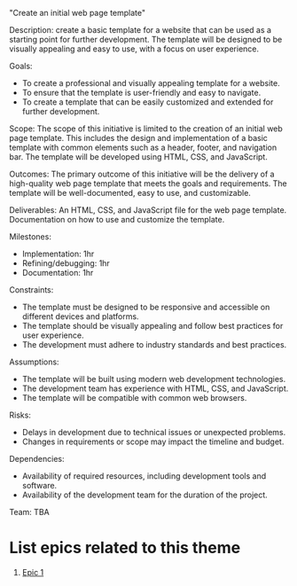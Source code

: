 "Create an initial web page template"

Description: create a basic template for a website that can be used as a starting point for further development. The template will be designed to be visually appealing and easy to use, with a focus on user experience.

Goals: 
- To create a professional and visually appealing template for a website.
- To ensure that the template is user-friendly and easy to navigate.
- To create a template that can be easily customized and extended for further development.

Scope: The scope of this initiative is limited to the creation of an initial web page template. This includes the design and implementation of a basic template with common elements such as a header, footer, and navigation bar. The template will be developed using HTML, CSS, and JavaScript.

Outcomes: The primary outcome of this initiative will be the delivery of a high-quality web page template that meets the goals and requirements. The template will be well-documented, easy to use, and customizable.

Deliverables: An HTML, CSS, and JavaScript file for the web page template.
Documentation on how to use and customize the template.

Milestones: 
- Implementation: 1hr
- Refining/debugging: 1hr
- Documentation: 1hr

Constraints: 
- The template must be designed to be responsive and accessible on different devices and platforms.
- The template should be visually appealing and follow best practices for user experience.
- The development must adhere to industry standards and best practices.

Assumptions: 
- The template will be built using modern web development technologies.
- The development team has experience with HTML, CSS, and JavaScript.
- The template will be compatible with common web browsers.

Risks: 
- Delays in development due to technical issues or unexpected problems.
- Changes in requirements or scope may impact the timeline and budget.

Dependencies: 
- Availability of required resources, including development tools and software.
- Availability of the development team for the duration of the project.

Team: TBA

# List epics related to this theme
1. [Epic 1](epics/webpageTemplate_epic1.md)
